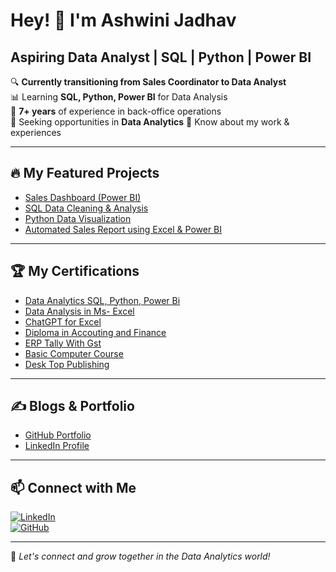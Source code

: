 # Hey! 👋 I'm Ashwini Jadhav  

## Aspiring Data Analyst | SQL | Python | Power BI  

🔍 **Currently transitioning from Sales Coordinator to Data Analyst**  
📊 Learning **SQL, Python, Power BI** for Data Analysis  
💼 **7+ years** of experience in back-office operations  
🎯 Seeking opportunities in **Data Analytics** 
📄 Know about my work & experiences 

---  

## 🔥 My Featured Projects  
- [Sales Dashboard (Power BI)](https://github.com/Jadhavashu28/Power-BI-Dashboard)  
- [SQL Data Cleaning & Analysis](https://github.com/Jadhavashu28/SQL---pizza-sales-)
- [Python Data Visualization](https://github.com/Jadhavashu28/Customer-Churn-Analysis)  
- [Automated Sales Report using Excel & Power BI](https://github.com/Jadhavashu28/Power-Bi)  

---  

## 🏆 My Certifications  
- [Data Analytics SQL, Python, Power Bi](https://drive.google.com/drive/folders/1IdS8xc2d10DryPK8XGwGG7SHqrnEVrnE?usp=drive_link) 
- [Data Analysis in Ms- Excel](https://drive.google.com/drive/folders/1IdS8xc2d10DryPK8XGwGG7SHqrnEVrnE?usp=drive_link)  
- [ChatGPT for Excel](https://drive.google.com/drive/folders/1IdS8xc2d10DryPK8XGwGG7SHqrnEVrnE?usp=drive_link)  
- [Diploma in Accouting and Finance](https://drive.google.com/drive/folders/1IdS8xc2d10DryPK8XGwGG7SHqrnEVrnE?usp=drive_link)
- [ERP Tally With Gst](https://drive.google.com/drive/folders/1IdS8xc2d10DryPK8XGwGG7SHqrnEVrnE?usp=drive_link)
- [Basic Computer Course](https://drive.google.com/drive/folders/1IdS8xc2d10DryPK8XGwGG7SHqrnEVrnE?usp=drive_link)
- [Desk Top Publishing](https://drive.google.com/drive/folders/1IdS8xc2d10DryPK8XGwGG7SHqrnEVrnE?usp=drive_link)   

---  

## ✍ Blogs & Portfolio  
- [GitHub Portfolio](#)  
- [LinkedIn Profile](#)  

---  

## 📫 Connect with Me  
[![LinkedIn](https://img.shields.io/badge/LinkedIn-Connect-blue)](https://linkedin.com/in/yourprofile)  
[![GitHub](https://img.shields.io/badge/GitHub-Follow-black)](https://github.com/Jadhavashu28) 

---  

🚀 *Let's connect and grow together in the Data Analytics world!*

<!--
**Jadhavashu28/Jadhavashu28** is a ✨ _special_ ✨ repository because its `README.md` (this file) appears on your GitHub profile.

Here are some ideas to get you started:

- 🔭 I’m currently working on ...
- 🌱 I’m currently learning ...
- 👯 I’m looking to collaborate on ...
- 🤔 I’m looking for help with ...
- 💬 Ask me about ...
- 📫 How to reach me: ...
- 😄 Pronouns: ...
- ⚡ Fun fact: ...
-->
